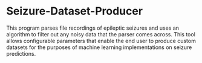 # Seizure-Dataset-Producer
This program parses file recordings of epileptic seizures and uses an algorithm to filter out any noisy data that the parser comes across. This tool allows configurable parameters that enable the end user to produce custom datasets for the purposes of machine learning implementations on seizure predictions.
